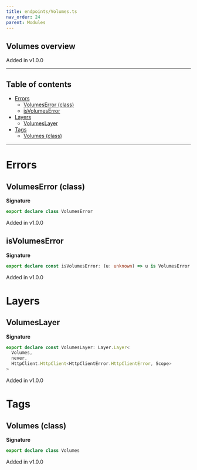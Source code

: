 ```yaml
---
title: endpoints/Volumes.ts
nav_order: 24
parent: Modules
---
```


## Volumes overview

Added in v1.0.0

---

<h2 class="text-delta">Table of contents</h2>

- [Errors](#errors)
  - [VolumesError (class)](#volumeserror-class)
  - [isVolumesError](#isvolumeserror)
- [Layers](#layers)
  - [VolumesLayer](#volumeslayer)
- [Tags](#tags)
  - [Volumes (class)](#volumes-class)

---

# Errors

## VolumesError (class)

**Signature**

```ts
export declare class VolumesError
```

Added in v1.0.0

## isVolumesError

**Signature**

```ts
export declare const isVolumesError: (u: unknown) => u is VolumesError
```

Added in v1.0.0

# Layers

## VolumesLayer

**Signature**

```ts
export declare const VolumesLayer: Layer.Layer<
  Volumes,
  never,
  HttpClient.HttpClient<HttpClientError.HttpClientError, Scope>
>
```

Added in v1.0.0

# Tags

## Volumes (class)

**Signature**

```ts
export declare class Volumes
```

Added in v1.0.0
